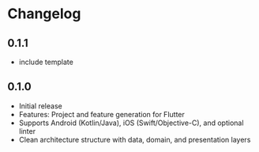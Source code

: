 # Changelog

## 0.1.1
- include template

## 0.1.0
- Initial release
- Features: Project and feature generation for Flutter
- Supports Android (Kotlin/Java), iOS (Swift/Objective-C), and optional linter
- Clean architecture structure with data, domain, and presentation layers